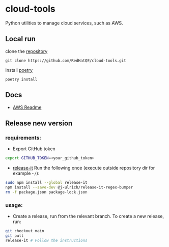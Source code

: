 # cloud-tools
Python utilities to manage cloud services, such as AWS.

## Local run

clone the [repository](https://github.com/RedHatQE/cloud-tools.git)

```
git clone https://github.com/RedHatQE/cloud-tools.git
```

Install [poetry](https://github.com/python-poetry/poetry)

```
poetry install
```

## Docs
- [AWS Readme](clouds/aws/README.md)

## Release new version
### requirements:
* Export GitHub token
```bash
export GITHUB_TOKEN=<your_github_token>
```
* [release-it](https://github.com/release-it/release-it)
Run the following once (execute outside repository dir for example `~/`):
```bash
sudo npm install --global release-it
npm install --save-dev @j-ulrich/release-it-regex-bumper
rm -f package.json package-lock.json
```
### usage:
* Create a release, run from the relevant branch.
To create a new release, run:
```bash
git checkout main
git pull
release-it # Follow the instructions
```
